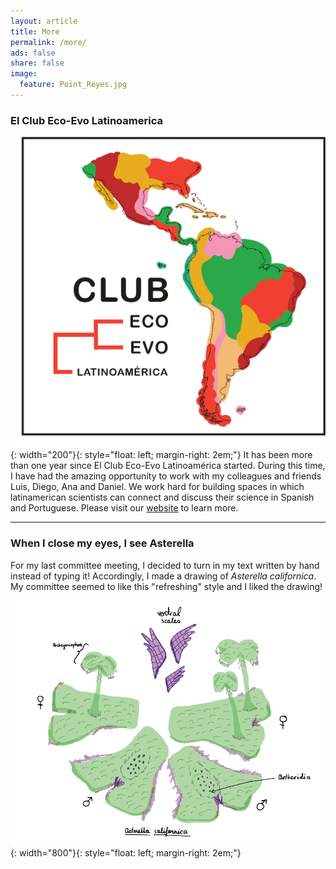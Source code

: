```yaml
---
layout: article
title: More
permalink: /more/
ads: false
share: false
image:
  feature: Point_Reyes.jpg
---
```


### El Club Eco-Evo Latinoamerica

![logo club](/images/club_eco_evo.png){: width="200"}{: style="float: left; margin-right: 2em;"} 
It has been more than one year since El Club Eco-Evo Latinoamérica started. During this time, I have had the amazing opportunity to work with my colleagues and friends Luis, Diego, Ana and Daniel. We work hard for building spaces in which latinamerican scientists can connect and discuss their science in Spanish and Portuguese. Please visit our [website](https://ecoevolat.github.io) to learn more.

***

### When I close my eyes, I see Asterella
For my last committee meeting, I decided to turn in my text written by hand instead of typing it! Accordingly, I made a drawing of _Asterella californica_. My committee seemed to like this "refreshing" style and I liked the drawing! 

![dibujo de Asterella](/images/asterella_drawing.png){: width="800"}{: style="float: left; margin-right: 2em;"}  
